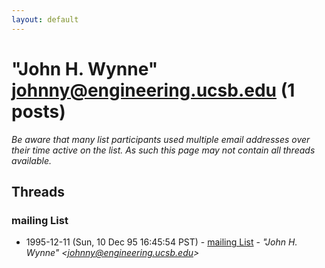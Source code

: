 ```yaml
---
layout: default
---
```


# "John H. Wynne" <johnny@engineering.ucsb.edu> (1 posts)

_Be aware that many list participants used multiple email addresses over their time active on the list. As such this page may not contain all threads available._

## Threads

### mailing List
+ 1995-12-11 (Sun, 10 Dec 95 16:45:54 PST) - [mailing List](/archive/1995/12/937a61d071a9bc79918e01f64a371ef0be26b9eeeb5fad1607ddbffd75882c31) - _"John H. Wynne" \<johnny@engineering.ucsb.edu\>_

